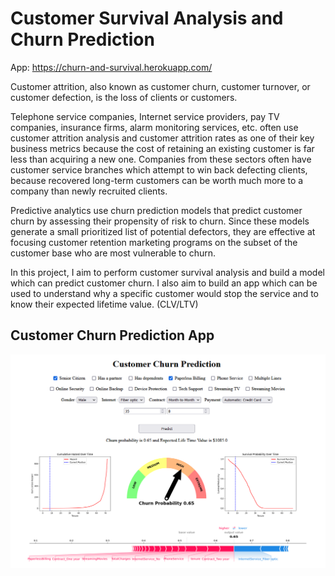 # Customer Survival Analysis and Churn Prediction

App: https://churn-and-survival.herokuapp.com/

Customer attrition, also known as customer churn, customer turnover, or customer defection, is the loss of clients or customers.

Telephone service companies, Internet service providers, pay TV companies, insurance firms, alarm monitoring services, etc. often use customer attrition analysis and customer attrition rates as one of their key business metrics because the cost of retaining an existing customer is far less than acquiring a new one. Companies from these sectors often have customer service branches which attempt to win back defecting clients, because recovered long-term customers can be worth much more to a company than newly recruited clients.

Predictive analytics use churn prediction models that predict customer churn by assessing their propensity of risk to churn. Since these models generate a small prioritized list of potential defectors, they are effective at focusing customer retention marketing programs on the subset of the customer base who are most vulnerable to churn.

In this project, I aim to perform customer survival analysis and build a model which can predict customer churn. I also aim to build an app which can be used to understand why a specific customer would stop the service and to know their expected lifetime value. (CLV/LTV)

## Customer Churn Prediction App
<img src=https://github.com/jaysmitjadhav/Churn-Prediction-and-Survival-Analysis/blob/main/static/images/app_pic.png>
